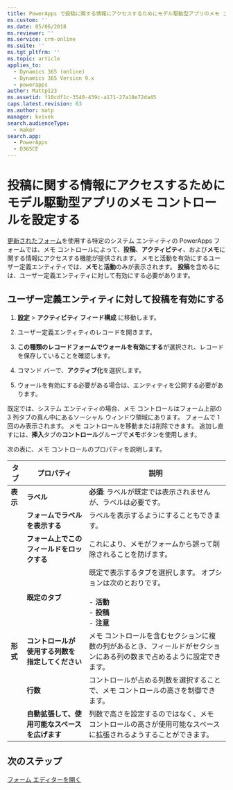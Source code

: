 ```yaml
---
title: PowerApps で投稿に関する情報にアクセスするためにモデル駆動型アプリのメモ コントロールを設定する | MicrosoftDocs
ms.custom: ''
ms.date: 05/06/2018
ms.reviewer: ''
ms.service: crm-online
ms.suite: ''
ms.tgt_pltfrm: ''
ms.topic: article
applies_to:
  - Dynamics 365 (online)
  - Dynamics 365 Version 9.x
  - powerapps
author: Mattp123
ms.assetid: f10cdf1c-3540-439c-a171-27a10e72da45
caps.latest.revision: 63
ms.author: matp
manager: kvivek
search.audienceType:
  - maker
search.app:
  - PowerApps
  - D365CE
---
```

# <a name="set-up-the-model-driven-app-notes-control-to-access-information-about-posts"></a>投稿に関する情報にアクセスするためにモデル駆動型アプリのメモ コントロールを設定する

 [更新されたフォーム](main-form-presentations.md#updated-forms)を使用する特定のシステム エンティティの PowerApps フォームでは、メモ コントロールによって、**投稿**、**アクティビティ**、および**メモ**に関する情報にアクセスする機能が提供されます。 メモと活動を有効にするユーザー定義エンティティでは、**メモ**と**活動**のみが表示されます。 **投稿**を含めるには、ユーザー定義エンティティに対して有効にする必要があります。  
  
## <a name="enable-posts-for-a-custom-entity"></a>ユーザー定義エンティティに対して投稿を有効にする  
  
1.  **[設定](advanced-navigation.md#settings)** > **アクティビティ フィード構成** に移動します。 
  
2.  ユーザー定義エンティティのレコードを開きます。  
  
3.  **この種類のレコードフォームでウォールを有効にする**が選択され、レコードを保存していることを確認します。  
  
4.  コマンド バーで、**アクティブ化**を選択します。  
  
5.  ウォールを有効にする必要がある場合は、エンティティを公開する必要があります。  
  
 既定では、システム エンティティの場合、メモ コントロールはフォーム上部の 3 列タブの真ん中にあるソーシャル ウィンドウ領域にあります。 フォームで 1 回のみ表示されます。 メモ コントロールを移動または削除できます。 追加し直すには、**挿入**タブの**コントロール**グループで**メモ**ボタンを使用します。  
  
 次の表に、メモ コントロールのプロパティを説明します。  
  
|タブ|プロパティ|説明|  
|---------|--------------|-----------------|  
|**表示**|**ラベル**|**必須**: ラベルが既定では表示されませんが、ラベルは必要です。|  
||**フォームでラベルを表示する**|ラベルを表示するようにすることもできます。|  
||**フォーム上でこのフィールドをロックする**|これにより、メモがフォームから誤って削除されることを防げます。|  
||**既定のタブ**|既定で表示するタブを選択します。 オプションは次のとおりです。<br /><br /> - **活動**<br />- **投稿**<br />- **注意**|  
|**形式**|**コントロールが使用する列数を指定してください**|メモ コントロールを含むセクションに複数の列があるとき、フィールドがセクションにある列の数まで占めるように設定できます。|  
||**行数**|コントロールが占める列数を選択することで、メモ コントロールの高さを制御できます。|  
||**自動拡張して、使用可能なスペースを広げます**|列数で高さを設定するのではなく、メモ コントロールの高さが使用可能なスペースに拡張されるようすることができます。|  
  
## <a name="next-steps"></a>次のステップ
[フォーム エディターを開く](open-form-editor.md)
